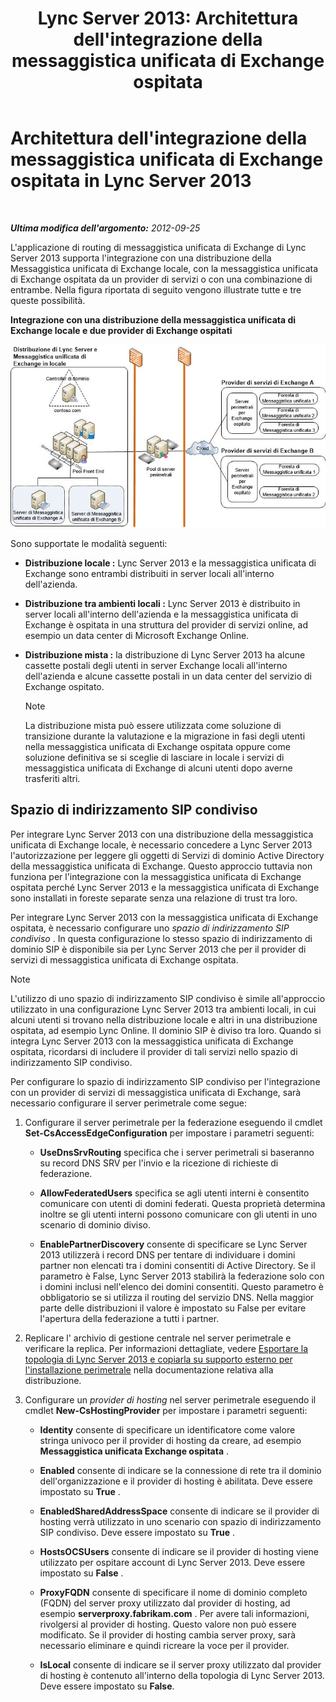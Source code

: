 ﻿---
title: "Lync Server 2013: Architettura dell'integrazione della messaggistica unificata di Exchange ospitata"
TOCTitle: Architettura dell'integrazione della messaggistica unificata di Exchange ospitata
ms:assetid: 0094d5dc-1836-441c-b6e2-f88e35203a8d
ms:mtpsurl: https://technet.microsoft.com/it-it/library/Gg398067(v=OCS.15)
ms:contentKeyID: 49299479
ms.date: 08/24/2015
mtps_version: v=OCS.15
ms.translationtype: HT
---

# Architettura dell'integrazione della messaggistica unificata di Exchange ospitata in Lync Server 2013

 

_**Ultima modifica dell'argomento:** 2012-09-25_

L'applicazione di routing di messaggistica unificata di Exchange di Lync Server 2013 supporta l'integrazione con una distribuzione della Messaggistica unificata di Exchange locale, con la messaggistica unificata di Exchange ospitata da un provider di servizi o con una combinazione di entrambe. Nella figura riportata di seguito vengono illustrate tutte e tre queste possibilità.

**Integrazione con una distribuzione della messaggistica unificata di Exchange locale e due provider di Exchange ospitati**

![Distribuzione della messaggistica unificata di Exchange con Lync Server in locale](images/Gg398821.d6498eb9-87ee-40f3-8ecd-852f91546590(OCS.15).jpg "Distribuzione della messaggistica unificata di Exchange con Lync Server in locale")

Sono supportate le modalità seguenti:

  - **Distribuzione locale :** Lync Server 2013 e la messaggistica unificata di Exchange sono entrambi distribuiti in server locali all'interno dell'azienda.

  - **Distribuzione tra ambienti locali :** Lync Server 2013 è distribuito in server locali all'interno dell'azienda e la messaggistica unificata di Exchange è ospitata in una struttura del provider di servizi online, ad esempio un data center di Microsoft Exchange Online.

  - **Distribuzione mista :** la distribuzione di Lync Server 2013 ha alcune cassette postali degli utenti in server Exchange locali all'interno dell'azienda e alcune cassette postali in un data center del servizio di Exchange ospitato.
    

    > [!NOTE]
    > La distribuzione mista può essere utilizzata come soluzione di transizione durante la valutazione e la migrazione in fasi degli utenti nella messaggistica unificata di Exchange ospitata oppure come soluzione definitiva se si sceglie di lasciare in locale i servizi di messaggistica unificata di Exchange di alcuni utenti dopo averne trasferiti altri.



## Spazio di indirizzamento SIP condiviso

Per integrare Lync Server 2013 con una distribuzione della messaggistica unificata di Exchange locale, è necessario concedere a Lync Server 2013 l'autorizzazione per leggere gli oggetti di Servizi di dominio Active Directory della messaggistica unificata di Exchange. Questo approccio tuttavia non funziona per l'integrazione con la messaggistica unificata di Exchange ospitata perché Lync Server 2013 e la messaggistica unificata di Exchange sono installati in foreste separate senza una relazione di trust tra loro.

Per integrare Lync Server 2013 con la messaggistica unificata di Exchange ospitata, è necessario configurare uno *spazio di indirizzamento SIP condiviso* . In questa configurazione lo stesso spazio di indirizzamento di dominio SIP è disponibile sia per Lync Server 2013 che per il provider di servizi di messaggistica unificata di Exchange ospitata.


> [!NOTE]
> L'utilizzo di uno spazio di indirizzamento SIP condiviso è simile all'approccio utilizzato in una configurazione Lync Server 2013 tra ambienti locali, in cui alcuni utenti si trovano nella distribuzione locale e altri in una distribuzione ospitata, ad esempio Lync Online. Il dominio SIP è diviso tra loro. Quando si integra Lync Server 2013 con la messaggistica unificata di Exchange ospitata, ricordarsi di includere il provider di tali servizi nello spazio di indirizzamento SIP condiviso.



Per configurare lo spazio di indirizzamento SIP condiviso per l'integrazione con un provider di servizi di messaggistica unificata di Exchange, sarà necessario configurare il server perimetrale come segue:

1.  Configurare il server perimetrale per la federazione eseguendo il cmdlet **Set-CsAccessEdgeConfiguration** per impostare i parametri seguenti:
    
      - **UseDnsSrvRouting** specifica che i server perimetrali si baseranno su record DNS SRV per l'invio e la ricezione di richieste di federazione.
    
      - **AllowFederatedUsers** specifica se agli utenti interni è consentito comunicare con utenti di domini federati. Questa proprietà determina inoltre se gli utenti interni possono comunicare con gli utenti in uno scenario di dominio diviso.
    
      - **EnablePartnerDiscovery** consente di specificare se Lync Server 2013 utilizzerà i record DNS per tentare di individuare i domini partner non elencati tra i domini consentiti di Active Directory. Se il parametro è False, Lync Server 2013 stabilirà la federazione solo con i domini inclusi nell'elenco dei domini consentiti. Questo parametro è obbligatorio se si utilizza il routing del servizio DNS. Nella maggior parte delle distribuzioni il valore è impostato su False per evitare l'apertura della federazione a tutti i partner.

2.  Replicare l' archivio di gestione centrale nel server perimetrale e verificare la replica. Per informazioni dettagliate, vedere [Esportare la topologia di Lync Server 2013 e copiarla su supporto esterno per l'installazione perimetrale](lync-server-2013-export-your-topology-and-copy-it-to-external-media-for-edge-installation.md) nella documentazione relativa alla distribuzione.

3.  Configurare un *provider di hosting* nel server perimetrale eseguendo il cmdlet **New-CsHostingProvider** per impostare i parametri seguenti:
    
      - **Identity** consente di specificare un identificatore come valore stringa univoco per il provider di hosting da creare, ad esempio **Messaggistica unificata Exchange ospitata** .
    
      - **Enabled** consente di indicare se la connessione di rete tra il dominio dell'organizzazione e il provider di hosting è abilitata. Deve essere impostato su **True** .
    
      - **EnabledSharedAddressSpace** consente di indicare se il provider di hosting verrà utilizzato in uno scenario con spazio di indirizzamento SIP condiviso. Deve essere impostato su **True** .
    
      - **HostsOCSUsers** consente di indicare se il provider di hosting viene utilizzato per ospitare account di Lync Server 2013. Deve essere impostato su **False** .
    
      - **ProxyFQDN** consente di specificare il nome di dominio completo (FQDN) del server proxy utilizzato dal provider di hosting, ad esempio **serverproxy.fabrikam.com** . Per avere tali informazioni, rivolgersi al provider di hosting. Questo valore non può essere modificato. Se il provider di hosting cambia server proxy, sarà necessario eliminare e quindi ricreare la voce per il provider.
    
      - **IsLocal** consente di indicare se il server proxy utilizzato dal provider di hosting è contenuto all'interno della topologia di Lync Server 2013. Deve essere impostato su **False**.

